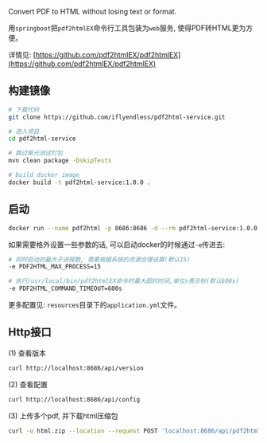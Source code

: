 
Convert PDF to HTML without losing text or format.

用`springboot`把`pdf2htmlEX`命令行工具包装为`web`服务, 使得PDF转HTML更为方便。 

详情见: [https://github.com/pdf2htmlEX/pdf2htmlEX](https://github.com/pdf2htmlEX/pdf2htmlEX)

## 构建镜像
```sh
# 下载代码
git clone https://github.com/iflyendless/pdf2html-service.git

# 进入项目
cd pdf2html-service

# 跳过单元测试打包
mvn clean package -DskipTests

# build docker image
docker build -t pdf2html-service:1.0.0 .
```

## 启动
```sh
docker run --name pdf2html -p 8686:8686 -d --rm pdf2html-service:1.0.0
```
如果需要格外设置一些参数的话, 可以启动docker的时候通过`-e`传进去: 
```sh
# 同时启动的最大子进程数, 需要根据系统的资源合理设置(默认15)
-e PDF2HTML_MAX_PROCESS=15

# 执行/usr/local/bin/pdf2htmlEX命令时最大超时时间,单位s表示秒(默认600s)
-e PDF2HTML_COMMAND_TIMEOUT=600s
```
更多配置见: `resources`目录下的`application.yml`文件。

## Http接口

(1) 查看版本
```sh
curl http://localhost:8686/api/version
```

(2) 查看配置
```sh
curl http://localhost:8686/api/config
```

(3) 上传多个pdf, 并下载html压缩包

```sh
curl -o html.zip --location --request POST 'localhost:8686/api/pdf2html' --form 'files=@/pdfs/001.pdf' --form 'files=@/pdfs/002.pdf' --form 'files=@/pdfs/003.pdf'
```